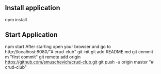 Install application
-----------
npm install

Start Application
-----------
npm start
After starting open your browser and go to http://localhost:8080/"# crud-club"  git init git add README.md git commit -m "first commit" git remote add origin https://github.com/smuschevich/crud-club.git git push -u origin master
"# crud-club" 

